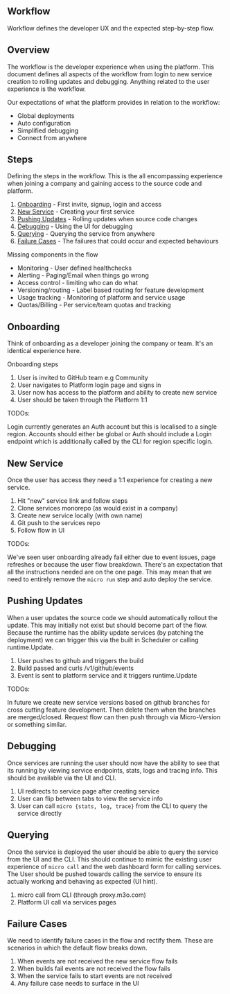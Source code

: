 ## Workflow

Workflow defines the developer UX and the expected step-by-step flow.

## Overview

The workflow is the developer experience when using the platform. This document defines all 
aspects of the workflow from login to new service creation to rolling updates and debugging. 
Anything related to the user experience is the workflow.

Our expectations of what the platform provides in relation to the workflow:

- Global deployments
- Auto configuration
- Simplified debugging
- Connect from anywhere

## Steps

Defining the steps in the workflow. This is the all encompassing experience when joining a 
company and gaining access to the source code and platform.

1. [Onboarding](#onboarding) - First invite, signup, login and access
2. [New Service](#new-service) - Creating your first service
3. [Pushing Updates](#pushing-updates) - Rolling updates when source code changes
4. [Debugging](#debugging) - Using the UI for debugging
5. [Querying](#querying) - Querying the service from anywhere
6. [Failure Cases](#failure-cases) - The failures that could occur and expected behaviours

Missing components in the flow

- Monitoring - User defined healthchecks
- Alerting - Paging/Email when things go wrong
- Access control - limiting who can do what
- Versioning/routing - Label based routing for feature development
- Usage tracking - Monitoring of platform and service usage
- Quotas/Billing - Per service/team quotas and tracking

## Onboarding

Think of onboarding as a developer joining the company or team. It's an identical experience here.

Onboarding steps

1. User is invited to GitHub team e.g Community
2. User navigates to Platform login page and signs in
3. User now has access to the platform and ability to create new service
4. User should be taken through the Platform 1:1

TODOs:

Login currently generates an Auth account but this is localised to a single region. Accounts should either 
be global or Auth should include a Login endpoint which is additionally called by the CLI for region specific login.

## New Service

Once the user has access they need a 1:1 experience for creating a new service.

1. Hit "new" service link and follow steps
2. Clone services monorepo (as would exist in a company)
3. Create new service locally (with own name)
4. Git push to the services repo
5. Follow flow in UI

TODOs:

We've seen user onboarding already fail either due to event issues, page refreshes or because the user flow breakdown. 
There's an expectation that all the instructions needed are on the one page. This may mean that we need to entirely 
remove the `micro run` step and auto deploy the service.

## Pushing Updates

When a user updates the source code we should automatically rollout the update. This may initially not exist but should become 
part of the flow. Because the runtime has the ability update services (by patching the deployment) we can trigger this 
via the built in Scheduler or calling runtime.Update.

1. User pushes to github and triggers the build
2. Build passed and curls /v1/github/events
3. Event is sent to platform service and it triggers runtime.Update

TODOs:

In future we create new service versions based on github branches for cross cutting feature development. Then 
delete them when the branches are merged/closed. Request flow can then push through via Micro-Version or something similar.

## Debugging

Once services are running the user should now have the ability to see that its running by viewing service endpoints, 
stats, logs and tracing info. This should be available via the UI and CLI.

1. UI redirects to service page after creating service
2. User can flip between tabs to view the service info
3. User can call `micro {stats, log, trace}` from the CLI to query the service directly

## Querying

Once the service is deployed the user should be able to query the service from the UI and the CLI. This should continue 
to mimic the existing user experience of `micro call` and the web dashboard form for calling services. The User should 
be pushed towards calling the service to ensure its actually working and behaving as expected (UI hint).

1. micro call from CLI (through proxy.m3o.com)
2. Platform UI call via services pages

## Failure Cases

We need to identify failure cases in the flow and rectify them. These are scenarios in which the default flow breaks down.

1. When events are not received the new service flow fails
2. When builds fail events are not received the flow fails
3. When the service fails to start events are not received
4. Any failure case needs to surface in the UI
